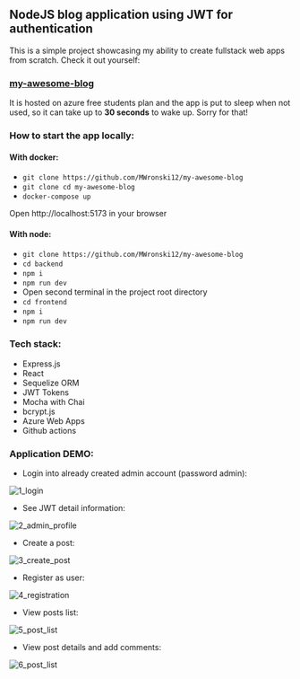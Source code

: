## NodeJS blog application using JWT for authentication

This is a simple project showcasing my ability to create fullstack web apps from scratch. Check it out yourself:

### [my-awesome-blog](https://ashy-mushroom-0e7700e10.2.azurestaticapps.net/)

It is hosted on azure free students plan and the app is put to sleep when not used, so it can take up to **30 seconds** to wake up. Sorry for that!

### How to start the app locally:

#### With docker:

- `git clone https://github.com/MWronski12/my-awesome-blog`
- `git clone cd my-awesome-blog`
- `docker-compose up`

Open http://localhost:5173 in your browser

#### With node:

- `git clone https://github.com/MWronski12/my-awesome-blog`
- `cd backend`
- `npm i`
- `npm run dev`
- Open second terminal in the project root directory
- `cd frontend`
- `npm i`
- `npm run dev`

### Tech stack:

- Express.js
- React
- Sequelize ORM
- JWT Tokens
- Mocha with Chai
- bcrypt.js
- Azure Web Apps
- Github actions

### Application DEMO:

- Login into already created admin account (password admin):

![1_login](https://user-images.githubusercontent.com/66621445/202031169-21821a0f-9184-4e99-a449-c18ead111921.png)

- See JWT detail information:

![2_admin_profile](https://user-images.githubusercontent.com/66621445/202031248-286cddab-f38b-4493-bf19-411a79ba6688.png)

- Create a post:

![3_create_post](https://user-images.githubusercontent.com/66621445/202031263-4b8c61a3-b0a7-4346-9e08-2b7030e78796.png)

- Register as user:

![4_registration](https://user-images.githubusercontent.com/66621445/202031286-fc7f94df-63ca-4782-8edb-894dcf2f1bbe.png)

- View posts list:

![5_post_list](https://user-images.githubusercontent.com/66621445/202031298-c2e8724d-d060-4dfb-bb85-a33ad5a7bea2.png)

- View post details and add comments:

![6_post_list](https://user-images.githubusercontent.com/66621445/202031308-f86e57b5-d368-4205-ba3b-65ef80c8dfb7.png)
